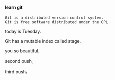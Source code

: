 #### learn git

```
Git is a distributed version control system.
Git is free software distributed under the GPL.
```

today is Tuesday.

Git has a mutable index called stage.

you so beautiful.

second push。

third push。